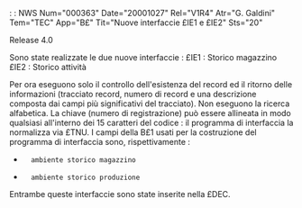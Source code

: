  :  : NWS Num="000363" Date="20001027" Rel="V1R4" Atr="G. Galdini" Tem="TEC" App="B£" Tit="Nuove interfaccie £IE1 e £IE2" Sts="20"

Release 4.0

Sono state realizzate le due nuove interfaccie : 
£IE1 :       Storico magazzino
£IE2 :       Storico attività

Per ora eseguono solo il controllo dell'esistenza del record ed il ritorno delle informazioni (tracciato record, numero di record e una descrizione composta dai campi più significativi del tracciato). Non eseguono la ricerca alfabetica.
La chiave (numero di registrazione) può essere allineata in modo qualsiasi all'interno dei 15 caratteri del codice :  il programma di interfaccia la normalizza via £TNU.
I campi della B£1 usati per la costruzione del programma di interfaccia sono, rispettivamente : 
   -       ambiente storico magazzino
   -       ambiente storico produzione

Entrambe queste interfaccie sono state inserite nella £DEC.


